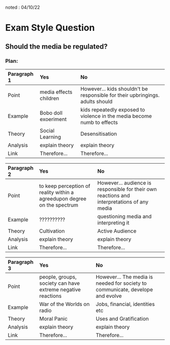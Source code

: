 noted : 04/10/22

# Exam Style Question
## Should the media be regulated?
### Plan:

|Paragraph 1 |Yes |No |
|:-----------|:---|:--|
|Point       |media effects children |However... kids shouldn't be responsible for their upbringings. adults should|
|Example     |Bobo doll exoeriment |kids repeatedly exposed to violence in the media become numb to effects|
|Theory      |Social Learning |Desensitisation |
|Analysis    |explain theory |explain theory |
|Link        |Therefore... | Therefore... |

|Paragraph 2 |Yes |No |
|:-----------|:---|:--|
|Point       |to keep perception of reality within a agreedupon degree on the spectrum |However... audience is responsible for their own reactions and interpretations of any media|
|Example     |?????????? |questioning media and interpreting it|
|Theory      |Cultivation |Active Audience |
|Analysis    |explain theory |explain theory |
|Link        |Therefore... | Therefore... |

|Paragraph 3 |Yes |No |
|:-----------|:---|:--|
|Point       |people, groups, society can have extreme negative reactions |However... The media is needed for society to communicate, develope and evolve |
|Example     |War of the Worlds on radio |Jobs, financial, identities etc |
|Theory      |Moral Panic |Uses and Gratification |
|Analysis    |explain theory |explain theory |
|Link        |Therefore... | Therefore... |